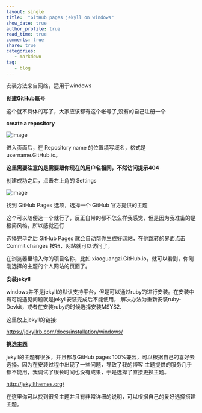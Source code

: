 ```yaml
---
layout: single
title:  "GitHub pages jekyll on windows"
show_date: true
author_profile: true
read_time: true
comments: true
share: true
categories:
   - markdown
tag:
   - blog
---
```


安装方法来自网络，适用于windows

**创建GitHub账号**

这个就不具体的写了，大家应该都有这个帐号了,没有的自己注册一个

**create a repository**

![image](https://user-images.githubusercontent.com/87790245/169654097-ad69afdb-c421-470b-a827-57f2391a266b.png)

进入页面后，在 Repository name 的位置填写域名，格式是 username.GitHub.io。

**这里需要注意的是需要跟你现在的用户名相同，不然访问提示404**

创建成功之后，点击右上角的 Settings

![image](https://user-images.githubusercontent.com/87790245/169654227-6ff53f18-e516-42f9-8942-5653a7e88484.png)

找到 GitHub Pages 选项，选择一个 GitHub 官方提供的主题

这个可以随便选一个就行了，反正自带的都不怎么样我感觉，但是因为我准备的是极简风格，所以感觉还行

选择完毕之后 GitHub Pages 就会自动帮你生成好网站，在他跳转的界面点击 Commit changes 按钮，网站就可以访问了。

在浏览器里输入你的项目名称，比如 xiaoguangzi.GitHub.io，就可以看到，你刚刚选择的主题的个人网站的页面了。

**安装jekyll**

windows并不是jekyll的默认支持平台，但是可以通过ruby的进行安装。在安装中有可能遇见问题就是jekyll安装完成后不能使用，
解决办法为重新安装ruby-Devkit，或者在安装ruby的时候选择安装MSYS2.

这里放上jekyll的链接: 

https://jekyllrb.com/docs/installation/windows/

**挑选主题**

jekyll的主题有很多，并且都与GitHub pages  100%兼容，可以根据自己的喜好去选择。因为在安装过程中出现了一些问题，导致了我的博客
主题提供的服务几乎都不能用，我调试了很长时间也没有成果，于是选择了直接更换主题。

http://jekyllthemes.org/

在这里你可以找到很多主题并且有非常详细的说明，可以根据自己的爱好选择搭建主题。